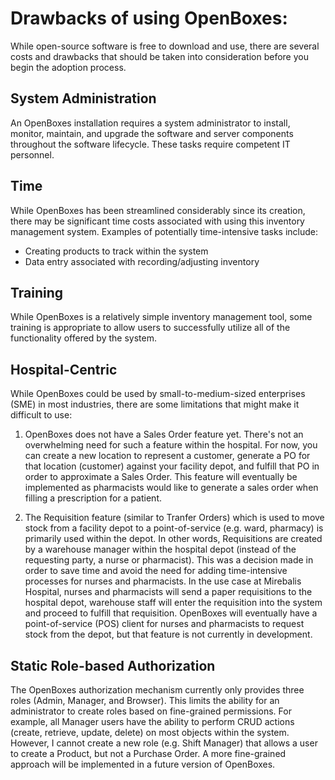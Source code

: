 # Drawbacks of using OpenBoxes:
While open-source software is free to download and use, there are several costs and drawbacks that should be taken
into consideration before you begin the adoption process.

## System Administration
An OpenBoxes installation requires a system administrator to install, monitor, maintain, and upgrade the software
  and server components throughout the software lifecycle. These tasks require competent IT personnel.

## Time
While OpenBoxes has been streamlined considerably since its creation, there may be significant time
costs associated with using this inventory management system. Examples of potentially time-intensive tasks include:

*  Creating products to track within the system
*  Data entry associated with recording/adjusting inventory

## Training 
While OpenBoxes is a relatively simple inventory management tool, some training is appropriate to
allow users to successfully utilize all of the functionality offered by the system.

## Hospital-Centric
While OpenBoxes could be used by small-to-medium-sized enterprises (SME) in most industries, there are some 
limitations that might make it difficult to use:

1) OpenBoxes does not have a Sales Order feature yet. There's not an overwhelming need for such a feature within
the hospital. For now, you can create a new location to represent a customer, generate a PO
for that location (customer) against your facility depot, and fulfill that PO in order to approximate a Sales Order.
This feature will eventually be implemented as pharmacists would like to generate a sales order when filling a 
prescription for a patient.
      
2) The Requisition feature (similar to Tranfer Orders) which is used to move stock from a facility depot to a 
point-of-service (e.g. ward, pharmacy) is primarily used within the depot. In other words, Requisitions are 
created by a warehouse manager within the hospital depot (instead of the requesting party, a nurse or pharmacist).
This was a decision made in order to save time and avoid the need for adding time-intensive processes for nurses 
and pharmacists. In the use case at Mirebalis Hospital, nurses and pharmacists will send a paper requisitions to the hospital depot, 
warehouse staff will enter the requisition into the system and proceed to fulfill that requisition. OpenBoxes will 
eventually have a point-of-service (POS) client for nurses and pharmacists to request stock from the depot, but that 
feature is not currently in development.
    
## Static Role-based Authorization
The OpenBoxes authorization mechanism currently only provides three roles (Admin, Manager, and Browser). This limits the 
ability for an administrator to create roles based on fine-grained permissions. For example, all Manager users have 
the ability to perform CRUD actions (create, retrieve, update, delete) on most objects within the system. However, I cannot 
create a new role (e.g. Shift Manager) that allows a user to create a Product, but not a Purchase Order. A more 
fine-grained approach will be implemented in a future version of OpenBoxes.
